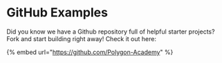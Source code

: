 # GitHub Examples

Did you know we have a Github repository full of helpful starter projects? Fork and start building right away! Check it out here:

{% embed url="https://github.com/Polygon-Academy" %}
